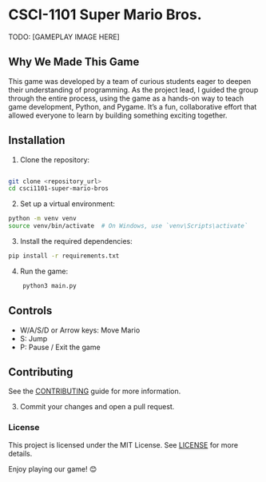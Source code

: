 # CSCI-1101 Super Mario Bros.

TODO: [GAMEPLAY IMAGE HERE]

## Why We Made This Game

This game was developed by a team of curious students eager to deepen their understanding of programming. As the project lead, I guided the group through the entire process, using the game as a hands-on way to teach game development, Python, and Pygame. It’s a fun, collaborative effort that allowed everyone to learn by building something exciting together.

## Installation

1. Clone the repository:

```bash

git clone <repository_url>
cd csci1101-super-mario-bros
```

2. Set up a virtual environment:

```bash
python -m venv venv
source venv/bin/activate  # On Windows, use `venv\Scripts\activate`
```

3. Install the required dependencies:

```bash
pip install -r requirements.txt
```

4. Run the game:

```bash
    python3 main.py
```

## Controls
- W/A/S/D or Arrow keys: Move Mario
- S: Jump
- P: Pause / Exit the game

## Contributing

See the [CONTRIBUTING](./CONTRIBUTING.md) guide for more information.

3. Commit your changes and open a pull request.

### License

This project is licensed under the MIT License. See [LICENSE](./LICENSE) for more details.

Enjoy playing our game! 😊
